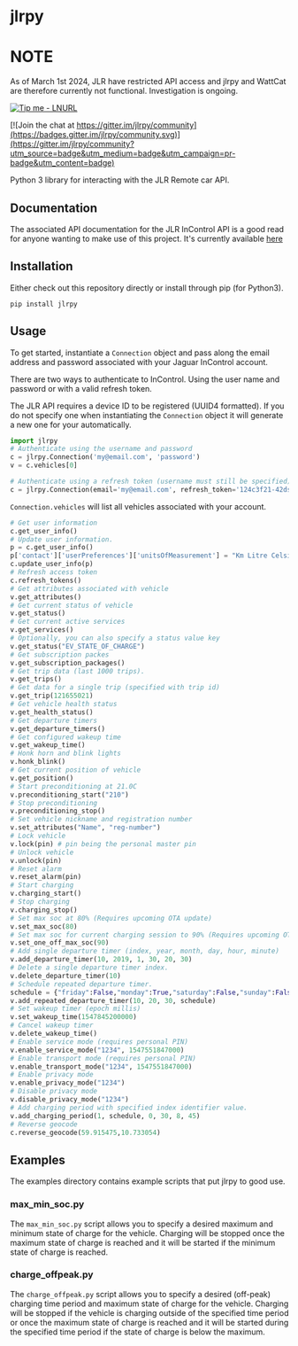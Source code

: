 # jlrpy

# NOTE

As of March 1st 2024, JLR have restricted API access and jlrpy and WattCat are therefore currently not functional. Investigation is ongoing.

[![Tip me - LNURL](https://img.shields.io/badge/Tip_me-LNURL-dc9e57?logo=lightning&logoColor=dc9e57)](https://tipybit.com/ardevd)

[![Join the chat at https://gitter.im/jlrpy/community](https://badges.gitter.im/jlrpy/community.svg)](https://gitter.im/jlrpy/community?utm_source=badge&utm_medium=badge&utm_campaign=pr-badge&utm_content=badge)

Python 3 library for interacting with the JLR Remote car API.

## Documentation
The associated API documentation for the JLR InControl API is a good read for anyone wanting to make use of this project. It's currently available [here](https://documenter.getpostman.com/view/6250319/RznBMzqo)

## Installation

Either check out this repository directly or install through pip (for Python3).

`pip install jlrpy`

## Usage
To get started, instantiate a `Connection` object and pass along the email address and password associated with your Jaguar InControl account.

There are two ways to authenticate to InControl. Using the user name and password or with a valid refresh token.

The JLR API requires a device ID to be registered (UUID4 formatted). If you do not specify one when instantiating the `Connection` object it will generate a new one for your automatically. 

```python
import jlrpy
# Authenticate using the username and password
c = jlrpy.Connection('my@email.com', 'password')
v = c.vehicles[0]

# Authenticate using a refresh token (username must still be specified)
c = jlrpy.Connection(email='my@email.com', refresh_token='124c3f21-42ds-2e4d-86f8-221v32392a1d')
```

`Connection.vehicles` will list all vehicles associated with your account.

```python
# Get user information
c.get_user_info()
# Update user information.
p = c.get_user_info()
p['contact']['userPreferences']['unitsOfMeasurement'] = "Km Litre Celsius VolPerDist Wh DistPerkWh"
c.update_user_info(p)
# Refresh access token
c.refresh_tokens()
# Get attributes associated with vehicle
v.get_attributes()
# Get current status of vehicle
v.get_status()
# Get current active services
v.get_services()
# Optionally, you can also specify a status value key
v.get_status("EV_STATE_OF_CHARGE")
# Get subscription packes
v.get_subscription_packages()
# Get trip data (last 1000 trips).
v.get_trips()
# Get data for a single trip (specified with trip id)
v.get_trip(121655021)
# Get vehicle health status
v.get_health_status()
# Get departure timers
v.get_departure_timers()
# Get configured wakeup time
v.get_wakeup_time()
# Honk horn and blink lights
v.honk_blink()
# Get current position of vehicle
v.get_position()
# Start preconditioning at 21.0C
v.preconditioning_start("210")
# Stop preconditioning
v.preconditioning_stop()
# Set vehicle nickname and registration number
v.set_attributes("Name", "reg-number")
# Lock vehicle
v.lock(pin) # pin being the personal master pin
# Unlock vehicle
v.unlock(pin)
# Reset alarm
v.reset_alarm(pin)
# Start charging
v.charging_start()
# Stop charging
v.charging_stop()
# Set max soc at 80% (Requires upcoming OTA update)
v.set_max_soc(80)
# Set max soc for current charging session to 90% (Requires upcoming OTA update)
v.set_one_off_max_soc(90)
# Add single departure timer (index, year, month, day, hour, minute)
v.add_departure_timer(10, 2019, 1, 30, 20, 30)
# Delete a single departure timer index.
v.delete_departure_timer(10)
# Schedule repeated departure timer.
schedule = {"friday":False,"monday":True,"saturday":False,"sunday":False,"thursday":False,"tuesday":True,"wednesday":True}
v.add_repeated_departure_timer(10, 20, 30, schedule)
# Set wakeup timer (epoch millis)
v.set_wakeup_time(1547845200000)
# Cancel wakeup timer
v.delete_wakeup_time()
# Enable service mode (requires personal PIN)
v.enable_service_mode("1234", 1547551847000)
# Enable transport mode (requires personal PIN)
v.enable_transport_mode("1234", 1547551847000)
# Enable privacy mode
v.enable_privacy_mode("1234")
# Disable privacy mode
v.disable_privacy_mode("1234")
# Add charging period with specified index identifier value.
v.add_charging_period(1, schedule, 0, 30, 8, 45)
# Reverse geocode
c.reverse_geocode(59.915475,10.733054)
```

## Examples
The examples directory contains example scripts that put jlrpy to good use. 

### max_min_soc.py
The `max_min_soc.py` script allows you to specify a desired maximum and minimum state of charge for the vehicle. Charging will be stopped once the maximum state of charge is reached and it will be started if the minimum state of charge is reached. 

### charge_offpeak.py
The `charge_offpeak.py` script allows you to specify a desired (off-peak) charging time period and maximum state of charge for the vehicle. Charging will be stopped if the vehicle is charging outside of the specified time period or once the maximum state of charge is reached and it will be started during the specified time period if the state of charge is below the maximum.
